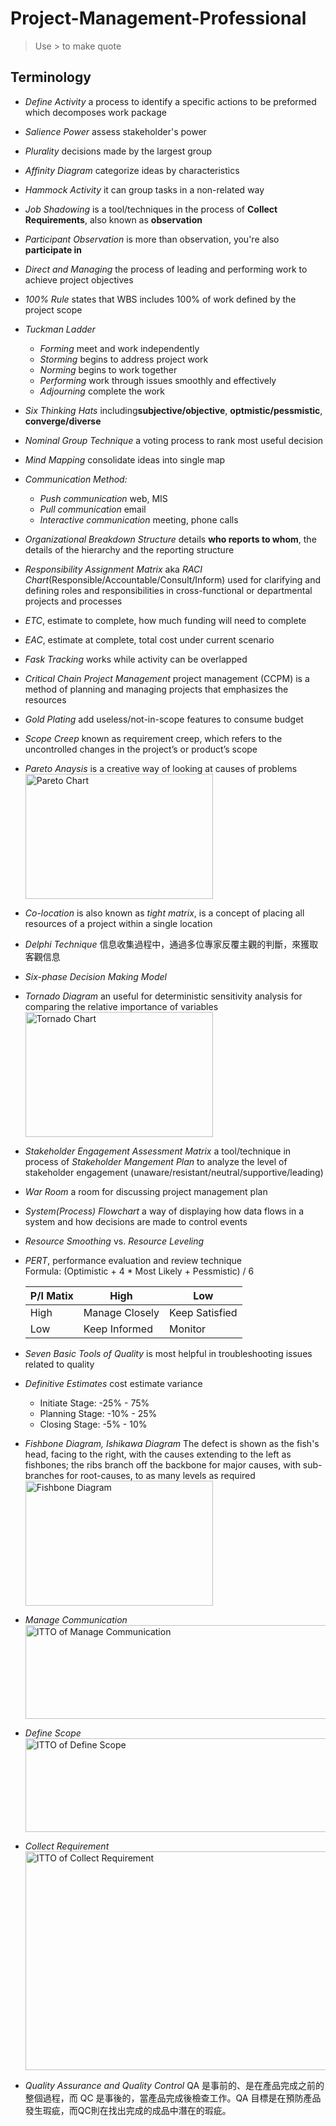 # Project-Management-Professional

> Use > to make quote

## Terminology

- *Define Activity* a process to identify a specific actions to be preformed which decomposes work package  

- *Salience Power* assess stakeholder's power  

- *Plurality* decisions made by the largest group  

- *Affinity Diagram* categorize ideas by characteristics  

- *Hammock Activity* it can group tasks in a non-related way  

- *Job Shadowing* is a tool/techniques in the process of **Collect Requirements**, also known as **observation**  

- *Participant Observation* is more than observation, you're also **participate in**

- *Direct and Managing* the process of leading and performing work to achieve project objectives  

- *100% Rule* states that WBS includes 100% of work defined by the project scope  

- *Tuckman Ladder*  
  * *Forming*    meet and work independently  
  * *Storming*    begins to address project work  
  * *Norming*     begins to work together  
  * *Performing*  work through issues smoothly and effectively  
  * *Adjourning*    complete the work  

- *Six Thinking Hats* including**subjective/objective**, **optmistic/pessmistic**, **converge/diverse**

- *Nominal Group Technique* a voting process to rank most useful decision

- *Mind Mapping* consolidate ideas into single map

- *Communication Method:*  
  * *Push communication*    web, MIS  
  * *Pull communication*    email  
  * *Interactive communication*    meeting, phone calls  

- *Organizational Breakdown Structure* details **who reports to whom**, the details of the hierarchy and the reporting structure

- *Responsibility Assignment Matrix* aka *RACI Chart*(Responsible/Accountable/Consult/Inform) used for clarifying and defining roles and responsibilities in cross-functional or departmental projects and processes

- *ETC*, estimate to complete, how much funding will need to complete

- *EAC*, estimate at complete, total cost under current scenario

- *Fask Tracking* works while activity can be overlapped

- *Critical Chain Project Management* project management (CCPM) is a method of planning and managing projects that emphasizes the resources

- *Gold Plating* add useless/not-in-scope features to consume budget

- *Scope Creep* known as requirement creep, which refers to the uncontrolled changes in the project’s or product’s scope

- *Pareto Anaysis* is a creative way of looking at causes of problems  
  <img src="https://upload.wikimedia.org/wikipedia/commons/6/6a/Pareto_analysis.svg" alt="Pareto Chart" width="300" height="200">
  
- *Co-location* is also known as *tight matrix*, is a concept of placing all resources of a project within a single location

- *Delphi Technique* 信息收集過程中，通過多位專家反覆主觀的判斷，來獲取客觀信息

- *Six-phase Decision Making Model*  

- *Tornado Diagram* an useful for deterministic sensitivity analysis for comparing the relative importance of variables  
  <img src="https://www.excelhowto.com/wp-content/uploads/2014/06/Use-Clustered-Bar-to-Create-Tornado-Chart.png" alt="Tornado Chart" width="300" height="200">  

- *Stakeholder Engagement Assessment Matrix* a tool/technique in process of *Stakeholder Mangement Plan* to analyze the level of stakeholder engagement (unaware/resistant/neutral/supportive/leading)

- *War Room* a room for discussing project management plan

- *System(Process) Flowchart* a way of displaying how data flows in a system and how decisions are made to control events

- *Resource Smoothing* vs. *Resource Leveling*

- *PERT*, performance evaluation and review technique  
Formula: (Optimistic + 4 * Most Likely + Pessmistic) / 6

  | P/I Matix | High | Low |
  |-----------|------|-----|
  | High | Manage Closely | Keep Satisfied |
  | Low | Keep Informed | Monitor |

- *Seven Basic Tools of Quality* is most helpful in troubleshooting issues related to quality

- *Definitive Estimates* cost estimate variance
  - Initiate Stage: -25% - 75%
  - Planning Stage: -10% - 25%
  - Closing Stage:  -5% - 10%

- *Fishbone Diagram, Ishikawa Diagram* The defect is shown as the fish's head, facing to the right, with the causes extending to the left as fishbones; the ribs branch off the backbone for major causes, with sub-branches for root-causes, to as many levels as required  
    <img src="https://upload.wikimedia.org/wikipedia/commons/5/52/Fishbone_BadCoffeeExample.jpg" alt="Fishbone Diagram" width="300" height="200">  

- *Manage Communication*  
  <img src="https://erau.instructure.com/files/12067573/download?download_frd=1&verifier=L2YH7kBgyInXsZruovmqa5HbW7ioUSYGANCQjFW7" alt="ITTO of Manage Communication" width="700" height="150"> 

- *Define Scope*  
  <img src="http://4.bp.blogspot.com/-fyk72CtM8cg/UzrtuIIyfmI/AAAAAAAANyI/EMEBPc2kEJA/s1600/DS1.jpg" alt="ITTO of Define Scope" width="700" height="150"> 

- *Collect Requirement*  
  <img src="https://www.oreilly.com/library/view/a-guide-to/9781935589679/images/fig5-4.png" alt="ITTO of Collect Requirement" width="700" height="350"> 

- *Quality Assurance and Quality Control* QA 是事前的、是在產品完成之前的整個過程，而 QC 是事後的，當產品完成後檢查工作。QA 目標是在預防產品發生瑕疵，而QC則在找出完成的成品中潛在的瑕疵。

